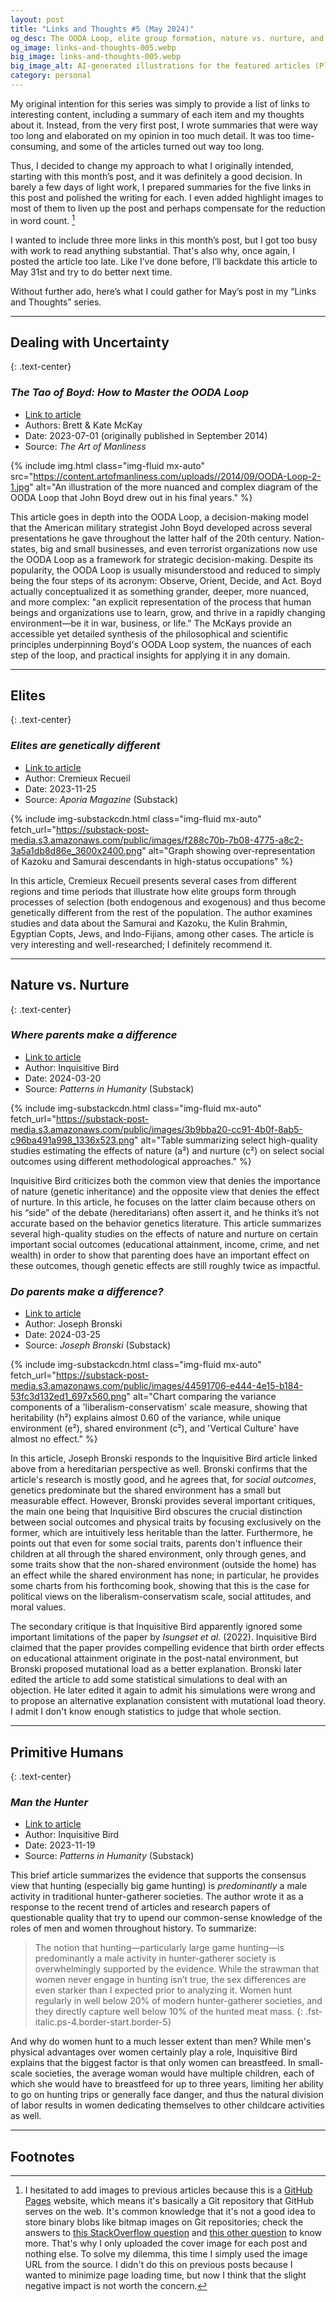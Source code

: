 ```yaml
---
layout: post
title: "Links and Thoughts #5 (May 2024)"
og_desc: The OODA Loop, elite group formation, nature vs. nurture, and why male hunter-gatherers hunt more than females.
og_image: links-and-thoughts-005.webp
big_image: links-and-thoughts-005.webp
big_image_alt: AI-generated illustrations for the featured articles (Playground v2.5).
category: personal
---
```


My original intention for this series was simply to provide a list of links to interesting content, including a summary of each item and my thoughts about it. Instead, from the very first post, I wrote summaries that were way too long and elaborated on my opinion in too much detail. It was too time-consuming, and some of the articles turned out way too long.

Thus, I decided to change my approach to what I originally intended, starting with this month’s post, and it was definitely a good decision. In barely a few days of light work, I prepared summaries for the five links in this post and polished the writing for each. I even added highlight images to most of them to liven up the post and perhaps compensate for the reduction in word count. [^fn-1]

I wanted to include three more links in this month’s post, but I got too busy with work to read anything substantial. That's also why, once again, I posted the article too late. Like I’ve done before, I’ll backdate this article to May 31st and try to do better next time.

Without further ado, here’s what I could gather for May’s post in my “Links and Thoughts” series.

---

## Dealing with Uncertainty
{: .text-center}

### _The Tao of Boyd: How to Master the OODA Loop_

- [Link to article](https://www.artofmanliness.com/character/behavior/ooda-loop/)
- Authors: Brett & Kate McKay
- Date: 2023-07-01 (originally published in September 2014)
- Source: _The Art of Manliness_

{% include img.html class="img-fluid mx-auto" src="https://content.artofmanliness.com/uploads//2014/09/OODA-Loop-2-1.jpg" alt="An illustration of the more nuanced and complex diagram of the OODA Loop that John Boyd drew out in his final years." %}

This article goes in depth into the OODA Loop, a decision-making model that the American military strategist John Boyd developed across several presentations he gave throughout the latter half of the 20th century. Nation-states, big and small businesses, and even terrorist organizations now use the OODA Loop as a framework for strategic decision-making. Despite its popularity, the OODA Loop is usually misunderstood and reduced to simply being the four steps of its acronym: Observe, Orient, Decide, and Act. Boyd actually conceptualized it as something grander, deeper, more nuanced, and more complex: "an explicit representation of the process that human beings and organizations use to learn, grow, and thrive in a rapidly changing environment&mdash;be it in war, business, or life." The McKays provide an accessible yet detailed synthesis of the philosophical and scientific principles underpinning Boyd's OODA Loop system, the nuances of each step of the loop, and practical insights for applying it in any domain.

---

## Elites
{: .text-center}

### _Elites are genetically different_

- [Link to article](https://www.aporiamagazine.com/p/how-do-elite-groups-form)
- Author: Cremieux Recueil
- Date: 2023-11-25
- Source: _Aporia Magazine_ (Substack)

{% include img-substackcdn.html class="img-fluid mx-auto" fetch_url="https://substack-post-media.s3.amazonaws.com/public/images/f288c70b-7b08-4775-a8c2-3a5a1db8d86e_3600x2400.png" alt="Graph showing over-representation of Kazoku and Samurai descendants in high-status occupations" %}

In this article, Cremieux Recueil presents several cases from different regions and time periods that illustrate how elite groups form through processes of selection (both endogenous and exogenous) and thus become genetically different from the rest of the population. The author examines studies and data about the Samurai and Kazoku, the Kulin Brahmin, Egyptian Copts, Jews, and Indo-Fijians, among other cases. The article is very interesting and well-researched; I definitely recommend it.

---

## Nature vs. Nurture
{: .text-center}

### _Where parents make a difference_

- [Link to article](https://inquisitivebird.substack.com/p/where-parents-make-a-difference)
- Author: Inquisitive Bird
- Date: 2024-03-20
- Source: _Patterns in Humanity_ (Substack)

{% include img-substackcdn.html class="img-fluid mx-auto" fetch_url="https://substack-post-media.s3.amazonaws.com/public/images/3b9bba20-cc91-4b0f-8ab5-c96ba491a998_1336x523.png" alt="Table summarizing select high-quality studies estimating the effects of nature (a²) and nurture (c²) on select social outcomes using different methodological approaches." %}

Inquisitive Bird criticizes both the common view that denies the importance of nature (genetic inheritance) and the opposite view that denies the effect of nurture. In this article, he focuses on the latter claim because others on his “side” of the debate (hereditarians) often assert it, and he thinks it’s not accurate based on the behavior genetics literature. This article summarizes several high-quality studies on the effects of nature and nurture on certain important social outcomes (educational attainment, income, crime, and net wealth) in order to show that parenting does have an important effect on these outcomes, though genetic effects are still roughly twice as impactful.

### _Do parents make a difference?_

- [Link to article](https://www.josephbronski.com/p/do-parents-make-a-difference)
- Author: Joseph Bronski
- Date: 2024-03-25
- Source: _Joseph Bronski_ (Substack)

{% include img-substackcdn.html class="img-fluid mx-auto" fetch_url="https://substack-post-media.s3.amazonaws.com/public/images/44591706-e444-4e15-b184-53fc3d132ed1_697x560.png" alt="Chart comparing the variance components of a 'liberalism-conservatism' scale measure, showing that heritability (h²) explains almost 0.60 of the variance, while unique environment (e²), shared environment (c²), and 'Vertical Culture' have almost no effect." %}

In this article, Joseph Bronski responds to the Inquisitive Bird article linked above from a hereditarian perspective as well. Bronski confirms that the article's research is mostly good, and he agrees that, for _social outcomes_, genetics predominate but the shared environment has a small but measurable effect. However, Bronski provides several important critiques, the main one being that Inquisitive Bird obscures the crucial distinction between social outcomes and physical traits by focusing exclusively on the former, which are intuitively less heritable than the latter. Furthermore, he points out that even for some social traits, parents don't influence their children at all through the shared environment, only through genes, and some traits show that the non-shared environment (outside the home) has an effect while the shared environment has none; in particular, he provides some charts from his forthcoming book, showing that this is the case for political views on the liberalism-conservatism scale, social attitudes, and moral values.

The secondary critique is that Inquisitive Bird apparently ignored some important limitations of the paper by _Isungset et al._ (2022). Inquisitive Bird claimed that the paper provides compelling evidence that birth order effects on educational attainment originate in the post-natal environment, but Bronski proposed mutational load as a better explanation. Bronski later edited the article to add some statistical simulations to deal with an objection. He later edited it again to admit his simulations were wrong and to propose an alternative explanation consistent with mutational load theory. I admit I don't know enough statistics to judge that whole section.

---

## Primitive Humans
{: .text-center}

### _Man the Hunter_

- [Link to article](https://inquisitivebird.substack.com/p/man-the-hunter)
- Author: Inquisitive Bird
- Date: 2023-11-19
- Source: _Patterns in Humanity_ (Substack)

This brief article summarizes the evidence that supports the consensus view that hunting (especially big game hunting) is _predominantly_ a male activity in traditional hunter-gatherer societies. The author wrote it as a response to the recent trend of articles and research papers of questionable quality that try to upend our common-sense knowledge of the roles of men and women throughout history. To summarize:

> The notion that hunting&mdash;particularly large game hunting&mdash;is predominantly a male activity in hunter-gatherer society is overwhelmingly supported by the evidence. While the strawman that women never engage in hunting isn’t true, the sex differences are even starker than I expected prior to analyzing it. Women hunt regularly in well below 20% of modern hunter-gatherer societies, and they directly capture well below 10% of the hunted meat mass.
{: .fst-italic.ps-4.border-start.border-5}

And why do women hunt to a much lesser extent than men? While men's physical advantages over women certainly play a role, Inquisitive Bird explains that the biggest factor is that only women can breastfeed. In small-scale societies, the average woman would have multiple children, each of which she would have to breastfeed for up to three years, limiting her ability to go on hunting trips or generally face danger, and thus the natural division of labor results in women dedicating themselves to other childcare activities as well.

---

## Footnotes

[^fn-1]: I hesitated to add images to previous articles because this is a [GitHub Pages](https://pages.github.com/) website, which means it's basically a Git repository that GitHub serves on the web. It's common knowledge that it's not a good idea to store binary blobs like bitmap images on Git repositories; check the answers to [this StackOverflow question](https://stackoverflow.com/questions/4697216/is-git-good-with-binary-files) and [this other question](https://stackoverflow.com/questions/53647783/is-there-a-difference-between-how-git-stores-text-and-binary-files) to know more. That's why I only uploaded the cover image for each post and nothing else. To solve my dilemma, this time I simply used the image URL from the source. I didn't do this on previous posts because I wanted to minimize page loading time, but now I think that the slight negative impact is not worth the concern.
